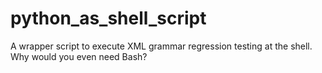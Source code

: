 # python_as_shell_script
A wrapper script to execute XML grammar regression testing at the shell. Why would you even need Bash?